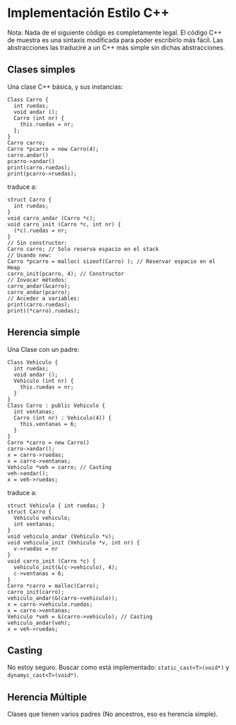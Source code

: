 # Implementación Estilo C++

Nota: Nada de el siguiente código es completamente legal. El código C++ de
muestra es una sintaxis modificada para poder escribirlo más fácil. Las
abstracciones las traduciré a un C++ más simple sin dichas abstracciones.

## Clases simples

Una clase C++ básica, y sus instancias:

    Class Carro {
      int ruedas;
      void andar ();
      Carro (int nr) {
        this.ruedas = nr;
      };
    }
    Carro carro;
    Carro *pcarro = new Carro(4);
    carro.andar()
    pcarro->andar()
    print(carro.ruedas);
    print(pcarro->ruedas);

traduce a:

    struct Carro {
      int ruedas;
    }
    void carro_andar (Carro *c);
    void carro_init (Carro *c, int nr) {
      (*c).ruedas = nr;
    }
    // Sin constructor:
    Carro carro; // Solo reserva espacio en el stack
    // Usando new:
    Carro *pcarro = malloc( sizeof(Carro) ); // Reservar espacio en el Heap
    carro_init(pcarro, 4); // Constructor
    // Invocar métodos:
    carro_andar(&carro);
    carro_andar(pcarro);
    // Acceder a variables:
    print(carro.ruedas);
    print((*carro).ruedas);

## Herencia simple

Una Clase con un padre:

    Class Vehiculo {
      int ruedas;
      void andar ();
      Vehiculo (int nr) {
        this.ruedas = nr;
      }
    }
    Class Carro : public Vehiculo {
      int ventanas;
      Carro (int nr) : Vehiculo(4)) {
        this.ventanas = 6;
      }
    }
    Carro *carro = new Carro()
    carro->andar();
    x = carro->ruedas;
    x = carro->ventanas;
    Vehiculo *veh = carro; // Casting
    veh->andar();
    x = veh->ruedas;

traduce a:

    struct Vehiculo { int ruedas; }
    struct Carro {
      Vehiculo vehiculo;
      int ventanas;
    }
    void vehiculo_andar (Vehiculo *v);
    void vehiculo_init (Vehiculo *v, int nr) {
      v->ruedas = nr
    }
    void carro_init (Carro *c) {
      vehiculo_init(&(c->vehiculo), 4);
      c->ventanas = 6;
    }
    Carro *carro = malloc(Carro);
    carro_init(carro);
    vehiculo_andar(&(carro->vehiculo));
    x = carro->vehiculo.ruedas;
    x = carro->ventanas;
    Vehiculo *veh = &(carro->vehiculo); // Casting
    vehiculo_andar(veh);
    x = veh->ruedas;

## Casting

No estoy seguro. Buscar como está implementado:
`static_cast<T>(void*)` y `dynamyc_cast<T>(void*)`.

## Herencia Múltiple

Clases que tienen varios padres (No ancestros, eso es herencia simple).

